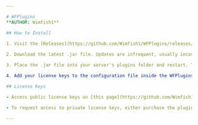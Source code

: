 ```yaml
---

# WFPlugins
**AUTHOR: Wimfish1**

## How to Install

1. Visit the [Releases](https://github.com/Wimfish1/WFPlugins/releases/latest) tab.
   
2. Download the latest .jar file. Updates are infrequent, usually incorporating enough license keys for an extra 10 plugins each time. If an update occurs, it will be automatic.

3. Place the .jar file into your server's plugins folder and restart. This will create a folder named WFPluginsLoader.

4. Add your license keys to the configuration file inside the WFPluginsLoader folder. Use this format: `PluginName=LicenseKey`.

## License Keys

- Access public license keys on [this page](https://github.com/Wimfish1/WFPlugins/wiki).

- To request access to private license keys, either purchase the plugins [here](https://github.com/Wimfish1/WFPlugins/wiki/Buy) or DM Wimfish1 on Discord with reasons why you should be granted access.

---
```

